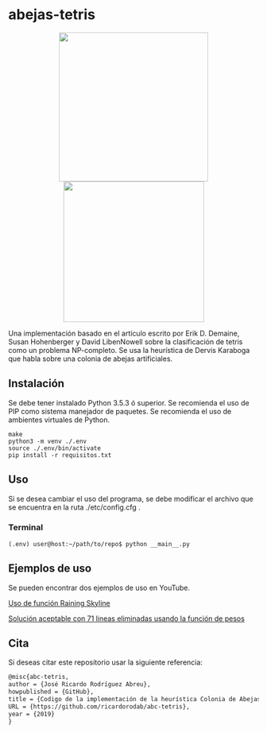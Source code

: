 # abejas-tetris

<p align="center">
<img src="http://seminarioenvejecimiento.unam.mx/3ciive/wp-content/uploads/2019/03/ciencias.png" height="300" width="300" />
<img src="https://upload.wikimedia.org/wikipedia/commons/thumb/c/ca/Escudo-UNAM-escalable.svg/200px-Escudo-UNAM-escalable.svg.png" width="283" height="283" />
</p>

Una implementación basado en el artículo escrito por Erik D. Demaine, Susan Hohenberger y
David LibenNowell sobre la clasificación de tetris como un problema NP-completo.
Se usa la heurística de Dervis Karaboga que habla sobre una colonia de abejas artificiales.

## Instalación

Se debe tener instalado Python 3.5.3 ó superior.
Se recomienda el uso de PIP como sistema manejador de paquetes.
Se recomienda el uso de ambientes virtuales de Python.


```shell
make
python3 -m venv ./.env
source ./.env/bin/activate
pip install -r requisitos.txt
```

## Uso

Si se desea cambiar el uso del programa, se debe modificar el archivo que se encuentra en la ruta ./etc/config.cfg .

### Terminal

```shell
(.env) user@host:~/path/to/repo$ python __main__.py
```

## Ejemplos de uso

Se pueden encontrar dos ejemplos de uso en YouTube.

[Uso de función Raining Skyline](https://youtu.be/F-Nxjvu8fPA)

[Solución aceptable con 71 lineas eliminadas usando la función de pesos](https://youtu.be/rjpVh7kaREY)

## Cita

Si deseas citar este repositorio usar la siguiente referencia:

```tex
@misc{abc-tetris,
author = {José Ricardo Rodríguez Abreu},
howpublished = {GitHub},
title = {Codigo de la implementación de la heurística Colonia de Abejas Artificiales a una instancia del problema de la 3-partición: Tetris},
URL = {https://github.com/ricardorodab/abc-tetris},
year = {2019}
}
```